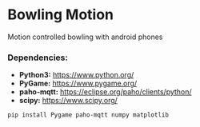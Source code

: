 # Bowling Motion

Motion controlled bowling with android phones

### Dependencies:
* **Python3:** https://www.python.org/
* **PyGame:** https://www.pygame.org/
* **paho-mqtt:** https://eclipse.org/paho/clients/python/
* **scipy:** https://www.scipy.org/

```bash
pip install Pygame paho-mqtt numpy matplotlib
```